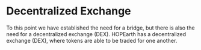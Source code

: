 # Decentralized Exchange

To this point we have established the need for a bridge, but there is also the need for a decentralized exchange (DEX). HOPEarth has a decentralized exchange (DEX), where tokens are able to be traded for one another.
